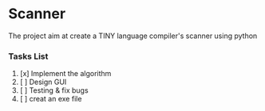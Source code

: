 # Scanner
The project aim at create a TINY language compiler's scanner using python
### Tasks List
1. [x] Implement the algorithm 
2. [ ] Design GUI
3. [ ] Testing & fix bugs
4. [ ] creat an exe file
